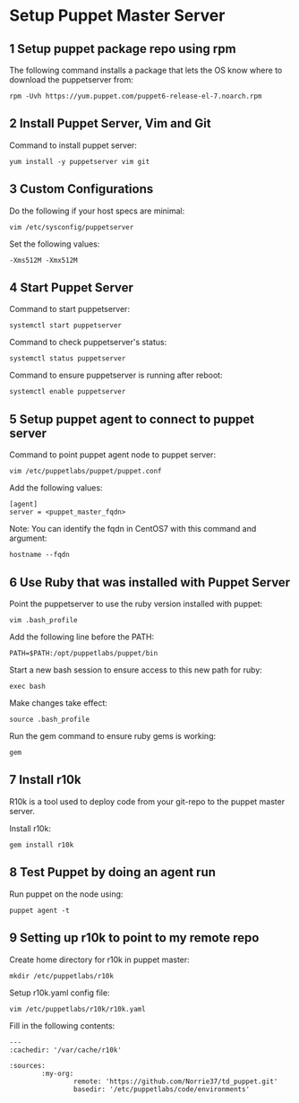 
# Setup Puppet Master Server

## 1 Setup puppet package repo using rpm

The following command installs a package that lets the OS know where to download the puppetserver from:

    rpm -Uvh https://yum.puppet.com/puppet6-release-el-7.noarch.rpm

## 2 Install Puppet Server, Vim and Git

Command to install puppet server:

    yum install -y puppetserver vim git

## 3 Custom Configurations

Do the following if your host specs are minimal:

    vim /etc/sysconfig/puppetserver

Set the following values:

    -Xms512M -Xmx512M

## 4 Start Puppet Server

Command to start puppetserver:

    systemctl start puppetserver

Command to check puppetserver's status:

    systemctl status puppetserver

Command to ensure puppetserver is running after reboot:

    systemctl enable puppetserver

## 5 Setup puppet agent to connect to puppet server

Command to point puppet agent node to puppet server:

    vim /etc/puppetlabs/puppet/puppet.conf

Add the following values:

    [agent]
    server = <puppet_master_fqdn>

Note: You can identify the fqdn in CentOS7 with this command and argument:

    hostname --fqdn

## 6 Use Ruby that was installed with Puppet Server

Point the puppetserver to use the ruby version installed with puppet:

    vim .bash_profile

Add the following line before the PATH:

    PATH=$PATH:/opt/puppetlabs/puppet/bin

Start a new bash session to ensure access to this new path for ruby:

    exec bash

Make changes take effect:

    source .bash_profile

Run the gem command to ensure ruby gems is working:

    gem

## 7 Install r10k

R10k is a tool used to deploy code from your git-repo to the puppet master server.

Install r10k:

    gem install r10k

## 8 Test Puppet by doing an agent run

Run puppet on the node using:

    puppet agent -t

## 9 Setting up r10k to point to my remote repo

Create home directory for r10k in puppet master:

    mkdir /etc/puppetlabs/r10k

Setup r10k.yaml config file:

    vim /etc/puppetlabs/r10k/r10k.yaml

Fill in the following contents:

    ---
    :cachedir: '/var/cache/r10k'

    :sources:
            :my-org:
                    remote: 'https://github.com/Norrie37/td_puppet.git'
                    basedir: '/etc/puppetlabs/code/environments'
